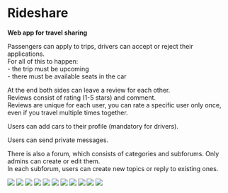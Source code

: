 # Rideshare
<b>Web app for travel sharing</b>

<p>Passengers can apply to trips, drivers can accept or reject their applications.<br/>
For all of this to happen: <br/>
	- the trip must be upcoming<br/>
	- there must be available seats in the car</p>

<p>At the end both sides can leave a review for each other.<br/>
Reviews consist of rating (1-5 stars) and comment.<br/>
Reviews are unique for each user, you can rate a specific user only once, even if you travel multiple times together.</p>
<p>Users can add cars to their profile (mandatory for drivers).</p>
<p>Users can send private messages.</p>
<p>There is also a forum, which consists of categories and subforums. Only admins can create or edit them.<br/>
In each subforum, users can create new topics or reply to existing ones.</p>

<img src="http://alfa.kachi-snimka.info/images-2013/arx1580485407m.png">
<img src="http://kachi-snimka.info/images-2013/arx1580485581q.png">
<img src="http://kachi-snimka.info/images-2013/jdv1580485610u.png">
<img src="http://kachi-snimka.info/images-2013/rgh1580485517r.png">
<img src="https://i.imgur.com/5z07seE.png">
<img src="https://i.imgur.com/BHwUs9H.png">
<img src="https://i.imgur.com/biKty2U.png">
<img src="https://i.imgur.com/qZb2uh6.png">
<img src="https://i.imgur.com/Z4jkjeb.png">
<img src="https://i.imgur.com/3FzebsB.png">
<img src="https://i.imgur.com/M8ixImW.png">